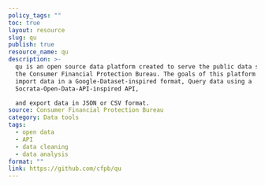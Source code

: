 ```yaml
---
policy_tags: ""
toc: true
layout: resource
slug: qu
publish: true
resource_name: qu
description: >-
  qu is an open source data platform created to serve the public data sets of
  the Consumer Financial Protection Bureau. The goals of this platform are to
  import data in a Google-Dataset-inspired format, Query data using a
  Socrata-Open-Data-API-inspired API, 

  and export data in JSON or CSV format.
source: Consumer Financial Protection Bureau
category: Data tools
tags:
  - open data
  - API
  - data cleaning
  - data analysis
format: ""
link: https://github.com/cfpb/qu
---
```

